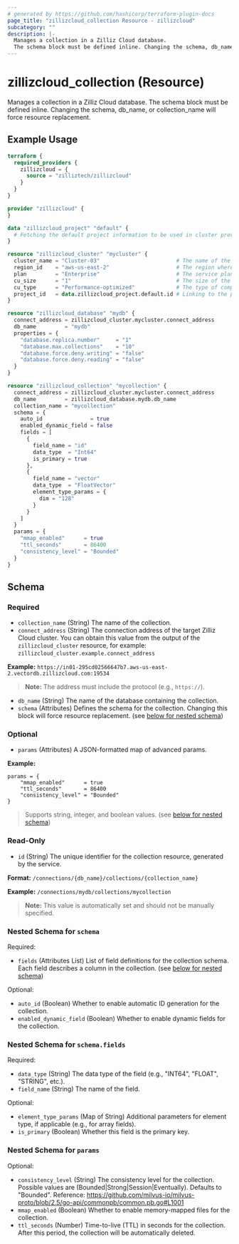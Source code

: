 ```yaml
---
# generated by https://github.com/hashicorp/terraform-plugin-docs
page_title: "zillizcloud_collection Resource - zillizcloud"
subcategory: ""
description: |-
  Manages a collection in a Zilliz Cloud database.
  The schema block must be defined inline. Changing the schema, db_name, or collection_name will force resource replacement.
---
```


# zillizcloud_collection (Resource)

Manages a collection in a Zilliz Cloud database.
The schema block must be defined inline. Changing the schema, db_name, or collection_name will force resource replacement.

## Example Usage

```terraform
terraform {
  required_providers {
    zillizcloud = {
      source = "zilliztech/zillizcloud"
    }
  }
}

provider "zillizcloud" {
}

data "zillizcloud_project" "default" {
  # Fetching the default project information to be used in cluster provisioning
}

resource "zillizcloud_cluster" "mycluster" {
  cluster_name = "Cluster-03"                        # The name of the cluster
  region_id    = "aws-us-east-2"                     # The region where the cluster will be deployed
  plan         = "Enterprise"                        # The service plan for the cluster
  cu_size      = "1"                                 # The size of the compute unit
  cu_type      = "Performance-optimized"             # The type of compute unit, optimized for performance
  project_id   = data.zillizcloud_project.default.id # Linking to the project ID fetched earlier
}

resource "zillizcloud_database" "mydb" {
  connect_address = zillizcloud_cluster.mycluster.connect_address
  db_name         = "mydb"
  properties = {
    "database.replica.number"     = "1"
    "database.max.collections"    = "10"
    "database.force.deny.writing" = "false"
    "database.force.deny.reading" = "false"
  }
}

resource "zillizcloud_collection" "mycollection" {
  connect_address = zillizcloud_cluster.mycluster.connect_address
  db_name         = zillizcloud_database.mydb.db_name
  collection_name = "mycollection"
  schema = {
    auto_id               = true
    enabled_dynamic_field = false
    fields = [
      {
        field_name = "id"
        data_type  = "Int64"
        is_primary = true
      },
      {
        field_name = "vector"
        data_type  = "FloatVector"
        element_type_params = {
          dim = "128"
        }
      }
    ]
  }
  params = {
    "mmap_enabled"      = true
    "ttl_seconds"       = 86400
    "consistency_level" = "Bounded"
  }
}
```

<!-- schema generated by tfplugindocs -->
## Schema

### Required

- `collection_name` (String) The name of the collection.
- `connect_address` (String) The connection address of the target Zilliz Cloud cluster.
You can obtain this value from the output of the `zillizcloud_cluster` resource, for example:
`zillizcloud_cluster.example.connect_address`

**Example:**
`https://in01-295cd02566647b7.aws-us-east-2.vectordb.zillizcloud.com:19534`

> **Note:** The address must include the protocol (e.g., `https://`).
- `db_name` (String) The name of the database containing the collection.
- `schema` (Attributes) Defines the schema for the collection. Changing this block will force resource replacement. (see [below for nested schema](#nestedatt--schema))

### Optional

- `params` (Attributes) A JSON-formatted map of advanced params.

**Example:**

```
params = {
	"mmap_enabled"      = true
	"ttl_seconds"       = 86400
	"consistency_level" = "Bounded"
}
```

> Supports string, integer, and boolean values. (see [below for nested schema](#nestedatt--params))

### Read-Only

- `id` (String) The unique identifier for the collection resource, generated by the service.

**Format:**
`/connections/{db_name}/collections/{collection_name}`

**Example:**
`/connections/mydb/collections/mycollection`

> **Note:** This value is automatically set and should not be manually specified.

<a id="nestedatt--schema"></a>
### Nested Schema for `schema`

Required:

- `fields` (Attributes List) List of field definitions for the collection schema. Each field describes a column in the collection. (see [below for nested schema](#nestedatt--schema--fields))

Optional:

- `auto_id` (Boolean) Whether to enable automatic ID generation for the collection.
- `enabled_dynamic_field` (Boolean) Whether to enable dynamic fields for the collection.

<a id="nestedatt--schema--fields"></a>
### Nested Schema for `schema.fields`

Required:

- `data_type` (String) The data type of the field (e.g., "INT64", "FLOAT", "STRING", etc.).
- `field_name` (String) The name of the field.

Optional:

- `element_type_params` (Map of String) Additional parameters for element type, if applicable (e.g., for array fields).
- `is_primary` (Boolean) Whether this field is the primary key.



<a id="nestedatt--params"></a>
### Nested Schema for `params`

Optional:

- `consistency_level` (String) The consistency level for the collection. Possible values are (Bounded|Strong|Session|Eventually). Defaults to "Bounded".
Reference: https://github.com/milvus-io/milvus-proto/blob/2.5/go-api/commonpb/common.pb.go#L1001
- `mmap_enabled` (Boolean) Whether to enable memory-mapped files for the collection.
- `ttl_seconds` (Number) Time-to-live (TTL) in seconds for the collection. After this period, the collection will be automatically deleted.
